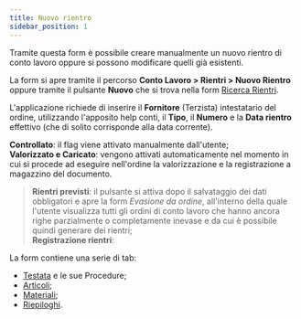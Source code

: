 ```yaml
---
title: Nuovo rientro
sidebar_position: 1
---
```


Tramite questa form è possibile creare manualmente un nuovo rientro di conto lavoro oppure si possono modificare quelli già esistenti.

La form si apre tramite il percorso **Conto Lavoro > Rientri > Nuovo Rientro** oppure tramite il pulsante **Nuovo** che si trova nella form [Ricerca Rientri](/docs/subcontractor/subcontractor-returns/search-returns).

L'applicazione richiede di inserire il **Fornitore** (Terzista) intestatario del ordine, utilizzando l'apposito help conti, il **Tipo**, il **Numero** e la **Data rientro** effettivo (che di solito corrisponde alla data corrente).

**Controllato**: il flag viene attivato manualmente dall'utente;  
**Valorizzato e Caricato**: vengono attivati automaticamente nel momento in cui si procede ad eseguire nell'ordine la valorizzazione e la registrazione a magazzino del documento.

> **Rientri previsti**: il pulsante si attiva dopo il salvataggio dei dati obbligatori e apre la form *Evasione da ordine*, all'interno della quale l'utente visualizza tutti gli ordini di conto lavoro che hanno ancora righe parzialmente o completamente inevase e da cui è possibile quindi generare dei rientri;  
> **Registrazione rientri**:

La form contiene una serie di tab:

- [Testata](/docs/subcontractor/subcontractor-orders/insert-subcontractor-orders/new-subcontractor-orders) e le sue Procedure;  
- [Articoli](/docs/subcontractor/subcontractor-orders/insert-subcontractor-orders/new-subcontractor-orders);   
- [Materiali](/docs/subcontractor/subcontractor-orders/insert-subcontractor-orders/new-subcontractor-orders);  
- [Riepiloghi](/docs/subcontractor/subcontractor-orders/insert-subcontractor-orders/new-subcontractor-orders).